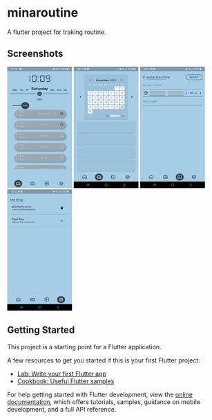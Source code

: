 # minaroutine

A flutter project for traking routine. 

##  Screenshots

<img src="./assets/screenshots/home.jpg" width="150" height="280">

<img src="./assets/screenshots/stats.jpg" width="150" height="280">

<img src="./assets/screenshots/create.jpg" width="150" height="280">

<img src="./assets/screenshots/setting.jpg" width="150" height="280">

## Getting Started

This project is a starting point for a Flutter application.

A few resources to get you started if this is your first Flutter project:

- [Lab: Write your first Flutter app](https://docs.flutter.dev/get-started/codelab)
- [Cookbook: Useful Flutter samples](https://docs.flutter.dev/cookbook)

For help getting started with Flutter development, view the
[online documentation](https://docs.flutter.dev/), which offers tutorials,
samples, guidance on mobile development, and a full API reference.
